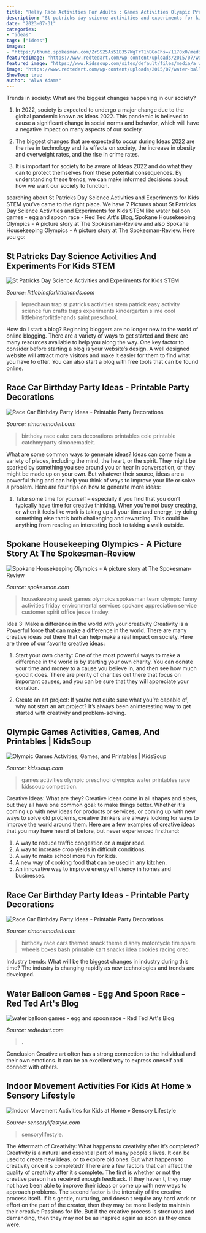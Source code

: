```yaml
---
title: "Relay Race Activities For Adults : Games Activities Olympic Preschool Olympics Water Printables Race Kidssoup Competition"
description: "St patricks day science activities and experiments for kids stem"
date: "2023-07-31"
categories:
- "ideas"
tags: ["ideas"]
images:
- "https://thumb.spokesman.com/ZrSS25As51B357WgTrT1hBGoChs=/1170x0/media.spokesman.com/picture_story_item_images/houseolympics3.jpg"
featuredImage: "https://www.redtedart.com/wp-content/uploads/2015/07/water-balloon-games-egg-and-spoon-race.jpg"
featured_image: "https://www.kidssoup.com/sites/default/files/media/a_water-race_large.jpg"
image: "https://www.redtedart.com/wp-content/uploads/2015/07/water-balloon-games-egg-and-spoon-race.jpg"
ShowToc: true
author: "Alva Adams"
---
```



Trends in society: What are the biggest changes happening in our society?
1. In 2022, society is expected to undergo a major change due to the global pandemic known as Ideas 2022. This pandemic is believed to cause a significant change in social norms and behavior, which will have a negative impact on many aspects of our society.
2. The biggest changes that are expected to occur during Ideas 2022 are the rise in technology and its effects on society, the increase in obesity and overweight rates, and the rise in crime rates.

3. It is important for society to be aware of Ideas 2022 and do what they can to protect themselves from these potential consequences. By understanding these trends, we can make informed decisions about how we want our society to function.

	

		
searching about St Patricks Day Science Activities and Experiments for Kids STEM you've came to the right place. We have 7 Pictures about St Patricks Day Science Activities and Experiments for Kids STEM like water balloon games - egg and spoon race - Red Ted Art&#039;s Blog, Spokane Housekeeping Olympics - A picture story at The Spokesman-Review and also Spokane Housekeeping Olympics - A picture story at The Spokesman-Review. Here you go:
		
    
## St Patricks Day Science Activities And Experiments For Kids STEM

<img loading=lazy src="http://littlebinsforlittlehands.com/wp-content/uploads/2016/01/St-Patricks-Day-Kids-Leprechaun-Trap-Ideas.jpg" onerror="this.onerror=null;this.src='https://tse3.mm.bing.net/th?id=OIP.ctvCi5S_hI7ZErOtaQyauAHaLH&amp;pid=15.1';" alt="St Patricks Day Science Activities and Experiments for Kids STEM">

_Source: littlebinsforlittlehands.com_

>leprechaun trap st patricks activities stem patrick easy activity science fun crafts traps experiments kindergarten slime cool littlebinsforlittlehands saint preschool. 

	

How do I start a blog?
Beginning bloggers are no longer new to the world of online blogging. There are a variety of ways to get started and there are many resources available to help you along the way. One key factor to consider before starting a blog is your website’s design. A well designed website will attract more visitors and make it easier for them to find what you have to offer. You can also start a blog with free tools that can be found online.

    
## Race Car Birthday Party Ideas - Printable Party Decorations

<img loading=lazy src="https://www.simonemadeit.com/wp-content/uploads/2012/04/dsc00359.jpg" onerror="this.onerror=null;this.src='https://tse2.mm.bing.net/th?id=OIP.wRFJDnOorj1MOAjQju5xoQHaFj&amp;pid=15.1';" alt="Race Car Birthday Party Ideas - Printable Party Decorations">

_Source: simonemadeit.com_

>birthday race cake cars decorations printables cole printable catchmyparty simonemadeit. 

	

What are some common ways to generate ideas?
Ideas can come from a variety of places, including the mind, the heart, or the spirit. They might be sparked by something you see around you or hear in conversation, or they might be made up on your own. But whatever their source, ideas are a powerful thing and can help you think of ways to improve your life or solve a problem. Here are four tips on how to generate more ideas: 
1. Take some time for yourself – especially if you find that you don’t typically have time for creative thinking. When you’re not busy creating, or when it feels like work is taking up all your time and energy, try doing something else that’s both challenging and rewarding. This could be anything from reading an interesting book to taking a walk outside. 

    
## Spokane Housekeeping Olympics - A Picture Story At The Spokesman-Review

<img loading=lazy src="https://thumb.spokesman.com/ZrSS25As51B357WgTrT1hBGoChs=/1170x0/media.spokesman.com/picture_story_item_images/houseolympics3.jpg" onerror="this.onerror=null;this.src='https://tse1.mm.bing.net/th?id=OIP.Ib1AXjr_t75XvWxFTB0dzAHaE7&amp;pid=15.1';" alt="Spokane Housekeeping Olympics - A picture story at The Spokesman-Review">

_Source: spokesman.com_

>housekeeping week games olympics spokesman team olympic funny activities friday environmental services spokane appreciation service customer spirit office jesse tinsley. 

	

Idea 3: Make a difference in the world with your creativity
Creativity is a Powerful force that can make a difference in the world. There are many creative ideas out there that can help make a real impact on society. Here are three of our favorite creative ideas:
1. Start your own charity: One of the most powerful ways to make a difference in the world is by starting your own charity. You can donate your time and money to a cause you believe in, and then see how much good it does. There are plenty of charities out there that focus on important causes, and you can be sure that they will appreciate your donation.

2. Create an art project: If you’re not quite sure what you’re capable of, why not start an art project? It’s always been aninteresting way to get started with creativity and problem-solving.

    
## Olympic Games Activities, Games, And Printables | KidsSoup

<img loading=lazy src="https://www.kidssoup.com/sites/default/files/media/a_water-race_large.jpg" onerror="this.onerror=null;this.src='https://tse1.mm.bing.net/th?id=OIP.4Ks1B5LprtEId6rnKLJmrQHaF_&amp;pid=15.1';" alt="Olympic Games Activities, Games, and Printables | KidsSoup">

_Source: kidssoup.com_

>games activities olympic preschool olympics water printables race kidssoup competition. 

	

Creative Ideas: What are they?
Creative ideas come in all shapes and sizes, but they all have one common goal: to make things better. Whether it's coming up with new ideas for products or services, or coming up with new ways to solve old problems, creative thinkers are always looking for ways to improve the world around them. Here are a few examples of creative ideas that you may have heard of before, but never experienced firsthand: 
1. A way to reduce traffic congestion on a major road.
2. A way to increase crop yields in difficult conditions.
3. A way to make school more fun for kids.
4. A new way of cooking food that can be used in any kitchen.
5. An innovative way to improve energy efficiency in homes and businesses.

    
## Race Car Birthday Party Ideas - Printable Party Decorations

<img loading=lazy src="https://www.simonemadeit.com/wp-content/uploads/2012/04/dsc00347.jpg" onerror="this.onerror=null;this.src='https://tse1.mm.bing.net/th?id=OIP.BLs2FTDil2DqpKJoVOp4dAHaFj&amp;pid=15.1';" alt="Race Car Birthday Party Ideas - Printable Party Decorations">

_Source: simonemadeit.com_

>birthday race cars themed snack theme disney motorcycle tire spare wheels boxes bash printable kart snacks idea cookies racing oreo. 

	

Industry trends: What will be the biggest changes in industry during this time?
The industry is changing rapidly as new technologies and trends are developed.

    
## Water Balloon Games - Egg And Spoon Race - Red Ted Art&#039;s Blog

<img loading=lazy src="https://www.redtedart.com/wp-content/uploads/2015/07/water-balloon-games-egg-and-spoon-race.jpg" onerror="this.onerror=null;this.src='https://tse1.mm.bing.net/th?id=OIP.1DkKXeWJSC96g7OTojTz4gHaLH&amp;pid=15.1';" alt="water balloon games - egg and spoon race - Red Ted Art&#039;s Blog">

_Source: redtedart.com_

>. 

	

Conclusion
Creative art often has a strong connection to the individual and their own emotions. It can be an excellent way to express oneself and connect with others.

    
## Indoor Movement Activities For Kids At Home » Sensory Lifestyle

<img loading=lazy src="https://www.sensorylifestyle.com/wp-content/uploads/2017/12/Bowling--1024x731.jpg" onerror="this.onerror=null;this.src='https://tse4.mm.bing.net/th?id=OIP.zqExGZwoGyUZT8QTJXGs7QHaFS&amp;pid=15.1';" alt="Indoor Movement Activities for Kids at Home » Sensory Lifestyle">

_Source: sensorylifestyle.com_

>sensorylifestyle. 

	

The Aftermath of Creativity: What happens to creativity after it’s completed?
Creativity is a natural and essential part of many people s lives. It can be used to create new ideas, or to explore old ones. But what happens to creativity once it s completed?
There are a few factors that can affect the quality of creativity after it s complete. The first is whether or not the creative person has received enough feedback. If they haven t, they may not have been able to improve their ideas or come up with new ways to approach problems. The second factor is the intensity of the creative process itself. If it s gentle, nurturing, and doesn t require any hard work or effort on the part of the creator, then they may be more likely to maintain their creative Passions for life. But if the creative process is strenuous and demanding, then they may not be as inspired again as soon as they once were.

